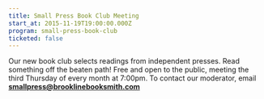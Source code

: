 ```yaml
---
title: Small Press Book Club Meeting
start_at: 2015-11-19T19:00:00.000Z
program: small-press-book-club
ticketed: false
---
```


Our new book club selects readings from independent presses. Read something off the beaten path! Free and open to the public, meeting the third Thursday of every month at 7:00pm. To contact our moderator, email [**smallpress@brooklinebooksmith.com**](&#109;&#097;&#105;&#108;&#116;&#111;:&#115;&#109;&#097;&#108;&#108;&#112;&#114;&#101;&#115;&#115;&#064;&#098;&#114;&#111;&#111;&#107;&#108;&#105;&#110;&#101;&#098;&#111;&#111;&#107;&#115;&#109;&#105;&#116;&#104;&#046;&#099;&#111;&#109;)
